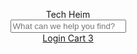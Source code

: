 <!DOCTYPE html>
<html lang="en">
<head>
    <meta charset="UTF-8">
    <meta name="viewport" content="width=device-width, initial-scale=1.0">
    <title>Tech Heim - Technology Solutions</title>
    <link rel="stylesheet" href="https://cdnjs.cloudflare.com/ajax/libs/font-awesome/6.4.0/css/all.min.css">
    <style>
        :root {
            --primary: #2563eb;
            --dark: #1e293b;
            --light: #f8fafc;
            --accent: #f59e0b;
            --gray: #94a3b8;
        }
        
* {
            margin: 0;
            padding: 0;
            box-sizing: border-box;
            font-family: 'Segoe UI', system-ui, sans-serif;
        }
        
  .techheim-header {
            background: white;
            padding: 1rem 5%;
            box-shadow: 0 2px 15px rgba(0,0,0,0.1);
            position: sticky;
            top: 0;
            z-index: 1000;
        }
        
  .header-container {
            display: flex;
            justify-content: space-between;
            align-items: center;
            max-width: 1400px;
            margin: 0 auto;
            gap: 2rem;
        }
        
  .branding {
            display: flex;
            align-items: center;
            gap: 15px;
        }
        
  .logo {
            font-size: 1.8rem;
            font-weight: 800;
            color: var(--dark);
            white-space: nowrap;
        }
        
   .search-container {
            flex: 1;
            max-width: 600px;
            position: relative;
        }
        
  .search-bar {
            width: 100%;
            padding: 0.8rem 1.5rem;
            border-radius: 50px;
            border: 1px solid var(--gray);
            font-size: 1rem;
            padding-right: 50px;
            transition: all 0.3s;
        }
        
   .search-bar:focus {
            outline: none;
            border-color: var(--primary);
            box-shadow: 0 0 0 3px rgba(37, 99, 235, 0.2);
        }
        
   .search-icon {
            position: absolute;
            right: 20px;
            top: 50%;
            transform: translateY(-50%);
            color: var(--gray);
        }
        
   .header-actions {
            display: flex;
            gap: 1.5rem;
            align-items: center;
        }
        
   .action-btn {
            display: flex;
            flex-direction: column;
            align-items: center;
            color: var(--dark);
            text-decoration: none;
            font-size: 0.9rem;
            transition: all 0.3s;
        }
        
  .action-btn i {
            font-size: 1.3rem;
            margin-bottom: 5px;
        }
        
  .action-btn:hover {
            color: var(--primary);
        }
        
  .cart-count {
            background: var(--accent);
            color: white;
            border-radius: 50%;
            width: 18px;
            height: 18px;
            display: flex;
            align-items: center;
            justify-content: center;
            font-size: 0.7rem;
            position: absolute;
            top: -5px;
            right: -5px;
        }
        
        /* رسپانسیو */
  @media (max-width: 768px) {
            .header-container {
                flex-wrap: wrap;
            }
            
   .search-container {
                order: 3;
                width: 100%;
                margin-top: 1rem;
            }
            
   .branding {
                flex: 1;
            }
        }
    </style>
</head>
<body>
    <header class="techheim-header">
        <div class="header-container">
            <div class="branding">
                <div class="logo">Tech Heim</div>
            </div>
            
   <div class="search-container">
                <input type="text" class="search-bar" placeholder="What can we help you find?">
                <i class="fas fa-search search-icon"></i>
            </div>
            
   <div class="header-actions">
                <a href="#" class="action-btn">
                <i class="fas fa-user"></i>
                    <span>Login</span>
                </a>
                <a href="#" class="action-btn" style="position: relative;">
                    <i class="fas fa-shopping-cart"></i>
                    <span>Cart</span>
                    <span class="cart-count">3</span>
                </a>
            </div>
        </div>
    </header>
</body>
</html>
